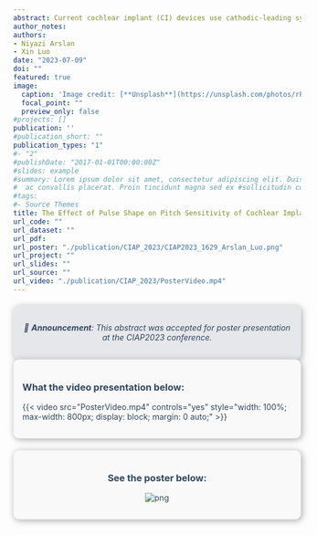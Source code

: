 ```yaml
---
abstract: Current cochlear implant (CI) devices use cathodic-leading symmetric biphasic (BP) electrical pulses to convey acoustic information to profoundly deaf people. However, research indicates that asymmetric charge-balanced pseudo-monophasic pulses may reduce spread of excitation as compared to BP pulses, resulting in improved spectral resolution (e.g., Frijns et al., 1996). In addition, anodic-centered quadra-phasic pulses appear more effective in stimulating auditory nerve fibers with lower most comfortable levels than cathodic-centered quadra-phasic pulses (e.g., Macherey et al., 2017), while the polarity effect on threshold level may depend on auditory neural health (e.g., Rattay, 1999). To date, the effect of pulse shape on pitch sensitivity is largely unknown, except that anodic-centered quadra-phasic pulses have been reported to yield higher percent correct scores for discrimination of 20- and 35-Hz amplitude modulation frequencies than cathodic-centered quadra-phasic pulses (Undurraga et al., 2021).This research examined if anodic-centered triphasic (A-TP) pulses could enhance CI users' place and temporal pitch sensitivity as compared to cathodic-centered triphasic (C-TP) and BP pulses. Eight post-lingually deaf adult CI users with a total of 12 implanted ears participated in this study. Experiment 1 measured virtual channel ranking (VCR) thresholds using BP, A-TP, and C-TP pulses on apical, middle, and basal electrodes at a low pulse rate (99 pulses per second; pps), which may enhance the polarity effect on auditory nerve stimulation (Undurraga et al., 2021). The VCR thresholds were significantly higher (i.e., worse) on basal electrodes than on middle electrodes. However, the effect of pulse shape on VCR thresholds was not significant, possibly due to the interference of a fixed 99-Hz temporal pitch.Experiment 2 used a 1000-pps pulse rate to measure VCR thresholds as well as amplitude modulation frequency ranking (AMFR) thresholds with a 100-Hz base AM frequency. Both the VCR and AMFR thresholds were significantly higher (i.e., worse) on basal electrodes than on apical and middle electrodes. Moreover, the VCR thresholds with A-TP pulses were significantly lower (i.e., better) than those with C-TP pulses, and were nearly significantly better than those with BP pulses. In contrast, no significant effect of pulse shape was found on AMFR thresholds. The results revealed a polarity effect on supra-threshold place-pitch perception with CIs and suggest that A-TP pulses may more selectively stimulate auditory nerve fibers and potentially enable CI users to more accurately discriminate place pitches.Research was supported in part by a Discovery Grant from the American Hearing Research Foundation.
author_notes: 
authors:
- Niyazi Arslan
- Xin Luo
date: "2023-07-09"
doi: ""
featured: true
image:
  caption: 'Image credit: [**Unsplash**](https://unsplash.com/photos/rPOmLGwai2w)'
  focal_point: ""
  preview_only: false
#projects: []
publication: ''
#publication_short: ""
publication_types: "1"
#- "2"
#publishDate: "2017-01-01T00:00:00Z"
#slides: example
#summary: Lorem ipsum dolor sit amet, consectetur adipiscing elit. Duis posuere tellus
#  ac convallis placerat. Proin tincidunt magna sed ex #sollicitudin condimentum.
#tags:
#- Source Themes
title: The Effect of Pulse Shape on Pitch Sensitivity of Cochlear Implant Users
url_code: ""
url_dataset: ""
url_pdf: 
url_poster: "./publication/CIAP_2023/CIAP2023_1629_Arslan_Luo.png"
url_project: ""
url_slides: ""
url_source: ""
url_video: "./publication/CIAP_2023/PosterVideo.mp4"
---
```


<style>
   .theme-text {
      color: #30475e; /* Dark blue color that should be readable on both light and dark backgrounds */
   }
</style>

<div style="background-color: #E5E7EB; padding: 15px; border: 1px solid #eaeaea; border-radius: 10px; box-shadow: 2px 2px 12px #aaa; margin-top: 20px; text-align: center; font-style: italic;" class="theme-text">

📢 **Announcement**: This abstract was accepted for poster presentation at the CIAP2023 conference.

</div>

<div style="background-color: #f9f9f9; padding: 15px; border: 1px solid #eaeaea; border-radius: 10px; box-shadow: 2px 2px 12px #aaa; margin-bottom: 20px;" class="theme-text">
    
   ### **What the video presentation below:**
   
   {{< video src="PosterVideo.mp4" controls="yes" style="width: 100%; max-width: 800px; display: block; margin: 0 auto;" >}}

</div>

<div style="background-color: #f9f9f9; padding: 15px; border: 1px solid #eaeaea; border-radius: 10px; box-shadow: 2px 2px 12px #aaa; margin-top: 20px; text-align: center;" class="theme-text">

   ### **See the poster below:**

   ![png](./CIAP2023_1629_Arslan_Luo.png)

</div>
